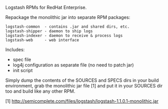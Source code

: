 Logstash RPMs for RedHat Enterprise.

Repackage the monolithic jar into separate RPM packages:

    logstash-common  - contains .jar and shared dirs, etc.
    logstash-shipper - daemon to ship logs
    logstash-indexer - daemon to receive & process logs
    logstash-web     - web interface

Includes:

* spec file
* log4j configuration as separate file (no need to patch jar)
* init script

Simply dump the contents of the SOURCES and SPECS dirs in your build environment, grab the monolithic jar file [1] and put it in your SOURCES dir too and build like any other RPM.

[1] http://semicomplete.com/files/logstash/logstash-1.1.0.1-monolithic.jar
